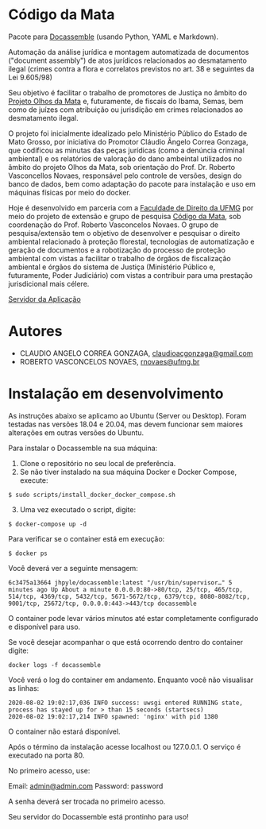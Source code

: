# Código da Mata

Pacote para [Docassemble](https://docassemble.org/) (usando Python, YAML e Markdown).
 
Automação da análise jurídica e montagem automatizada de documentos ("document assembly") de atos jurídicos relacionados ao desmatamento 
ilegal (crimes contra a flora e correlatos previstos no art. 38 e seguintes da Lei 9.605/98)

Seu objetivo é facilitar o trabalho de promotores de Justiça no âmbito do [Projeto Olhos da Mata](https://sites.google.com/view/olhosdamata)
e, futuramente, de fiscais do Ibama, Semas, bem como de juízes com atribuição ou jurisdição em crimes relacionados ao desmatamento ilegal.

O projeto foi inicialmente idealizado pelo Ministério Público do Estado de Mato Grosso, por iniciativa do Promotor Cláudio Ângelo Correa Gonzaga, que codificou as minutas das peças jurídicas (como a denúncia criminal ambiental) e os relatórios de valoração do dano ambeintal utilizados no âmbito do projeto Olhos da Mata, sob orientação do Prof. Dr. Roberto Vasconcellos Novaes, responsável pelo controle de versões, design do banco de dados, bem como adaptação do pacote para instalação e uso em máquinas físicas por meio do docker.

Hoje é desenvolvido em parceria com a [Faculdade de Direito da UFMG](https://www.direito.ufmg.br/) por meio do projeto de 
extensão e grupo de pesquisa [Código da Mata](https://www.robertonovaes.com.br/index.php/codigo-da-mata-the-forest-code/),
sob coordenação do Prof. Roberto Vasconcelos Novaes. O grupo de pesquisa/extensão tem o objetivo de desenvolver e pesquisar
o direito ambiental relacionado à proteção florestal, tecnologias de automatização e geração de documentos e a robotização
do processo de proteção ambiental com vistas a facilitar o trabalho de órgãos de fiscalização ambiental e órgãos do sistema de Justiça (Ministério Público e, futuramente, Poder Judiciário) com vistas a contribuir para uma prestação jurisdicional mais célere.

[Servidor da Aplicação](http://codigodamata.consciencia.eco.br)

# Autores
* CLAUDIO ANGELO CORREA GONZAGA, claudioacgonzaga@gmail.com
* ROBERTO VASCONCELOS NOVAES, rnovaes@ufmg.br

# Instalação em desenvolvimento
As instruções abaixo se aplicamo ao Ubuntu (Server ou Desktop). Foram testadas nas versões 18.04 e 20.04, mas devem funcionar
sem maiores alterações em outras versões do Ubuntu.

Para instalar o Docassemble na sua máquina:

1. Clone o repositório no seu local de preferência.
2. Se não tiver instalado na sua máquina Docker e Docker Compose, execute:
```
$ sudo scripts/install_docker_docker_compose.sh
```
3. Uma vez executado o script, digite:
```
$ docker-compose up -d
```

Para verificar se o container está em execução:

```
$ docker ps 
```

Você deverá ver a seguinte mensagem:

```
6c3475a13664 jhpyle/docassemble:latest "/usr/bin/supervisor…" 5 minutes ago Up About a minute 0.0.0.0:80->80/tcp, 25/tcp, 465/tcp, 514/tcp, 4369/tcp, 5432/tcp, 5671-5672/tcp, 6379/tcp, 8080-8082/tcp, 9001/tcp, 25672/tcp, 0.0.0.0:443->443/tcp docassemble
```

O container pode levar vários minutos até estar completamente configurado e disponível para uso.

Se você desejar acompanhar o que está ocorrendo dentro do container digite:

```
docker logs -f docassemble
```

Você verá o log do container em andamento. Enquanto você não visualisar as linhas:

```
2020-08-02 19:02:17,036 INFO success: uwsgi entered RUNNING state, process has stayed up for > than 15 seconds (startsecs)
2020-08-02 19:02:17,214 INFO spawned: 'nginx' with pid 1380
```

O container não estará disponível.

Após o término da instalação acesse localhost ou 127.0.0.1. O serviço é executado na porta 80.

No primeiro acesso, use:

Email: admin@admin.com
Password: password

A senha deverá ser trocada no primeiro acesso. 

Seu servidor do Docassemble está prontinho para uso!




